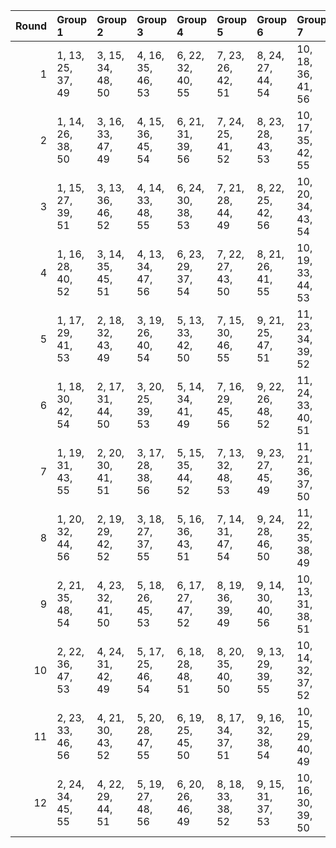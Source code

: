|   Round | Group 1           | Group 2           | Group 3           | Group 4           | Group 5           | Group 6           | Group 7            | Group 8            | Group 9       | Group 10      | Group 11      | Group 12       |
|--------:|:------------------|:------------------|:------------------|:------------------|:------------------|:------------------|:-------------------|:-------------------|:--------------|:--------------|:--------------|:---------------|
|       1 | 1, 13, 25, 37, 49 | 3, 15, 34, 48, 50 | 4, 16, 35, 46, 53 | 6, 22, 32, 40, 55 | 7, 23, 26, 42, 51 | 8, 24, 27, 44, 54 | 10, 18, 36, 41, 56 | 12, 20, 31, 45, 52 | 2, 14, 28, 39 | 5, 21, 29, 38 | 9, 17, 33, 43 | 11, 19, 30, 47 |
|       2 | 1, 14, 26, 38, 50 | 3, 16, 33, 47, 49 | 4, 15, 36, 45, 54 | 6, 21, 31, 39, 56 | 7, 24, 25, 41, 52 | 8, 23, 28, 43, 53 | 10, 17, 35, 42, 55 | 12, 19, 32, 46, 51 | 2, 13, 27, 40 | 5, 22, 30, 37 | 9, 18, 34, 44 | 11, 20, 29, 48 |
|       3 | 1, 15, 27, 39, 51 | 3, 13, 36, 46, 52 | 4, 14, 33, 48, 55 | 6, 24, 30, 38, 53 | 7, 21, 28, 44, 49 | 8, 22, 25, 42, 56 | 10, 20, 34, 43, 54 | 12, 18, 29, 47, 50 | 2, 16, 26, 37 | 5, 23, 31, 40 | 9, 19, 35, 41 | 11, 17, 32, 45 |
|       4 | 1, 16, 28, 40, 52 | 3, 14, 35, 45, 51 | 4, 13, 34, 47, 56 | 6, 23, 29, 37, 54 | 7, 22, 27, 43, 50 | 8, 21, 26, 41, 55 | 10, 19, 33, 44, 53 | 12, 17, 30, 48, 49 | 2, 15, 25, 38 | 5, 24, 32, 39 | 9, 20, 36, 42 | 11, 18, 31, 46 |
|       5 | 1, 17, 29, 41, 53 | 2, 18, 32, 43, 49 | 3, 19, 26, 40, 54 | 5, 13, 33, 42, 50 | 7, 15, 30, 46, 55 | 9, 21, 25, 47, 51 | 11, 23, 34, 39, 52 | 12, 24, 35, 37, 56 | 4, 20, 27, 38 | 6, 14, 36, 44 | 8, 16, 31, 48 | 10, 22, 28, 45 |
|       6 | 1, 18, 30, 42, 54 | 2, 17, 31, 44, 50 | 3, 20, 25, 39, 53 | 5, 14, 34, 41, 49 | 7, 16, 29, 45, 56 | 9, 22, 26, 48, 52 | 11, 24, 33, 40, 51 | 12, 23, 36, 38, 55 | 4, 19, 28, 37 | 6, 13, 35, 43 | 8, 15, 32, 47 | 10, 21, 27, 46 |
|       7 | 1, 19, 31, 43, 55 | 2, 20, 30, 41, 51 | 3, 17, 28, 38, 56 | 5, 15, 35, 44, 52 | 7, 13, 32, 48, 53 | 9, 23, 27, 45, 49 | 11, 21, 36, 37, 50 | 12, 22, 33, 39, 54 | 4, 18, 25, 40 | 6, 16, 34, 42 | 8, 14, 29, 46 | 10, 24, 26, 47 |
|       8 | 1, 20, 32, 44, 56 | 2, 19, 29, 42, 52 | 3, 18, 27, 37, 55 | 5, 16, 36, 43, 51 | 7, 14, 31, 47, 54 | 9, 24, 28, 46, 50 | 11, 22, 35, 38, 49 | 12, 21, 34, 40, 53 | 4, 17, 26, 39 | 6, 15, 33, 41 | 8, 13, 30, 45 | 10, 23, 25, 48 |
|       9 | 2, 21, 35, 48, 54 | 4, 23, 32, 41, 50 | 5, 18, 26, 45, 53 | 6, 17, 27, 47, 52 | 8, 19, 36, 39, 49 | 9, 14, 30, 40, 56 | 10, 13, 31, 38, 51 | 11, 16, 25, 44, 55 | 1, 22, 34, 46 | 3, 24, 29, 43 | 7, 20, 33, 37 | 12, 15, 28, 42 |
|      10 | 2, 22, 36, 47, 53 | 4, 24, 31, 42, 49 | 5, 17, 25, 46, 54 | 6, 18, 28, 48, 51 | 8, 20, 35, 40, 50 | 9, 13, 29, 39, 55 | 10, 14, 32, 37, 52 | 11, 15, 26, 43, 56 | 1, 21, 33, 45 | 3, 23, 30, 44 | 7, 19, 34, 38 | 12, 16, 27, 41 |
|      11 | 2, 23, 33, 46, 56 | 4, 21, 30, 43, 52 | 5, 20, 28, 47, 55 | 6, 19, 25, 45, 50 | 8, 17, 34, 37, 51 | 9, 16, 32, 38, 54 | 10, 15, 29, 40, 49 | 11, 14, 27, 42, 53 | 1, 24, 36, 48 | 3, 22, 31, 41 | 7, 18, 35, 39 | 12, 13, 26, 44 |
|      12 | 2, 24, 34, 45, 55 | 4, 22, 29, 44, 51 | 5, 19, 27, 48, 56 | 6, 20, 26, 46, 49 | 8, 18, 33, 38, 52 | 9, 15, 31, 37, 53 | 10, 16, 30, 39, 50 | 11, 13, 28, 41, 54 | 1, 23, 35, 47 | 3, 21, 32, 42 | 7, 17, 36, 40 | 12, 14, 25, 43 |